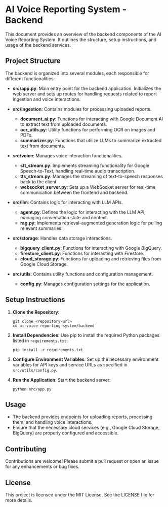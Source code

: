 # AI Voice Reporting System - Backend

This document provides an overview of the backend components of the AI Voice Reporting System. It outlines the structure, setup instructions, and usage of the backend services.

## Project Structure

The backend is organized into several modules, each responsible for different functionalities:

- **src/app.py**: Main entry point for the backend application. Initializes the web server and sets up routes for handling requests related to report ingestion and voice interactions.

- **src/ingestion**: Contains modules for processing uploaded reports.
  - **document_ai.py**: Functions for interacting with Google Document AI to extract text from uploaded documents.
  - **ocr_utils.py**: Utility functions for performing OCR on images and PDFs.
  - **summarizer.py**: Functions that utilize LLMs to summarize extracted text from documents.

- **src/voice**: Manages voice interaction functionalities.
  - **stt_stream.py**: Implements streaming functionality for Google Speech-to-Text, handling real-time audio transcription.
  - **tts_stream.py**: Manages the streaming of text-to-speech responses back to the client.
  - **websocket_server.py**: Sets up a WebSocket server for real-time communication between the frontend and backend.

- **src/llm**: Contains logic for interacting with LLM APIs.
  - **agent.py**: Defines the logic for interacting with the LLM API, managing conversation state and context.
  - **rag.py**: Implements retrieval-augmented generation logic for pulling relevant summaries.

- **src/storage**: Handles data storage interactions.
  - **bigquery_client.py**: Functions for interacting with Google BigQuery.
  - **firestore_client.py**: Functions for interacting with Firestore.
  - **cloud_storage.py**: Functions for uploading and retrieving files from Google Cloud Storage.

- **src/utils**: Contains utility functions and configuration management.
  - **config.py**: Manages configuration settings for the application.

## Setup Instructions

1. **Clone the Repository**:
   ```
   git clone <repository-url>
   cd ai-voice-reporting-system/backend
   ```

2. **Install Dependencies**:
   Use pip to install the required Python packages listed in `requirements.txt`:
   ```
   pip install -r requirements.txt
   ```

3. **Configure Environment Variables**:
   Set up the necessary environment variables for API keys and service URLs as specified in `src/utils/config.py`.

4. **Run the Application**:
   Start the backend server:
   ```
   python src/app.py
   ```

## Usage

- The backend provides endpoints for uploading reports, processing them, and handling voice interactions.
- Ensure that the necessary cloud services (e.g., Google Cloud Storage, BigQuery) are properly configured and accessible.

## Contributing

Contributions are welcome! Please submit a pull request or open an issue for any enhancements or bug fixes.

## License

This project is licensed under the MIT License. See the LICENSE file for more details.